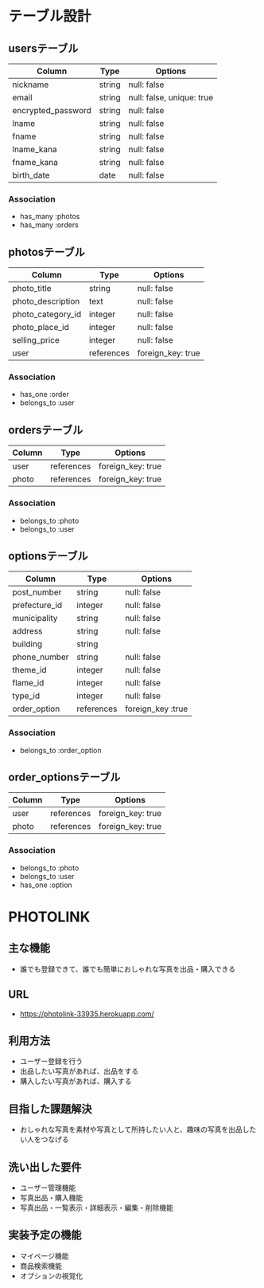 # テーブル設計

## usersテーブル

| Column                     | Type    | Options                   |
| -------------------------- | ------- | ------------------------- |
| nickname                   | string  | null: false               |
| email                      | string  | null: false, unique: true |
| encrypted_password         | string  | null: false               |
| lname                      | string  | null: false               |
| fname                      | string  | null: false               |
| lname_kana                 | string  | null: false               |
| fname_kana                 | string  | null: false               |
| birth_date                 | date    | null: false               |


### Association

- has_many :photos
- has_many :orders

## photosテーブル

| Column                    | Type        | Options           |
| ------------------------- | ----------- | ----------------- |
| photo_title               | string      | null: false       |
| photo_description         | text        | null: false       |
| photo_category_id         | integer     | null: false       |
| photo_place_id            | integer     | null: false       |
| selling_price             | integer     | null: false       |
| user                      | references  | foreign_key: true |

### Association

- has_one :order
- belongs_to :user

## ordersテーブル

| Column                | Type       | Options           |
| --------------------- | ---------- | ----------------- |
| user                  | references | foreign_key: true |
| photo                 | references | foreign_key: true |

### Association

- belongs_to :photo
- belongs_to :user

## optionsテーブル

| Column                   | Type        | Options           |
| ------------------------ | ----------- | ----------------- |
| post_number              | string      | null: false       |
| prefecture_id            | integer     | null: false       |
| municipality             | string      | null: false       |
| address                  | string      | null: false       |
| building                 | string      |                   |
| phone_number             | string      | null: false       |
| theme_id                 | integer     | null: false       |
| flame_id                 | integer     | null: false       |
| type_id                  | integer     | null: false       |
| order_option             | references  | foreign_key :true |

### Association
- belongs_to :order_option

## order_optionsテーブル

| Column                   | Type        | Options           |
| ------------------------ | ----------- | ----------------- |
| user                     | references  | foreign_key: true |
| photo                    | references  | foreign_key: true |

### Association
- belongs_to :photo
- belongs_to :user
- has_one :option

# PHOTOLINK

## 主な機能
- 誰でも登録できて、誰でも簡単におしゃれな写真を出品・購入できる

## URL
- https://photolink-33935.herokuapp.com/

## 利用方法
- ユーザー登録を行う
- 出品したい写真があれば、出品をする
- 購入したい写真があれば、購入する

## 目指した課題解決
- おしゃれな写真を素材や写真として所持したい人と、趣味の写真を出品したい人をつなげる

## 洗い出した要件
- ユーザー管理機能
- 写真出品・購入機能
- 写真出品・一覧表示・詳細表示・編集・削除機能

## 実装予定の機能
- マイページ機能
- 商品検索機能
- オプションの視覚化

